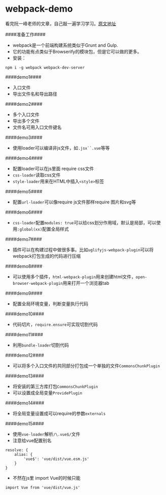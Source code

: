 # webpack-demo
看完阮一峰老师的文章，自己敲一遍学习学习。[原文地址](https://github.com/ruanyf/webpack-demos)

####准备工作####
- webpack是一个前端构建系统类似于Grunt and Gulp.
- 它的功能有点类似于Browserify的模块包，但是它可以做的更多。
- 安装：
```
npm i -g webpack webpack-dev-server
```

####demo1####
- 入口文件
- 导出文件名和导出路径

####demo2####
- 多个入口文件
- 导出多个文件
- 文件名可用入口文件键名

####demo3####
- 使用loader可以编译非js文件，如`.jsx``.vue`等等

####demo4####
- 配置loader可以在js里面 require css文件
- `css-loader`读取css文件
- `style-loader`用来在HTML中插入`<style>`标签

####demo5####
- 配置`url-loader`可以像require js文件那样require 图片和svg等

####demo6####
- `css-loader`配置`modules: true`可以给css划分作用域，默认是局部，可以使用`:global(xx)`配置全局样式

####demo7####
- 插件可以在构建过程中做很多事。比如`uglifyjs-webpack-plugin`可以将webpack打包生成的代码进行压缩

####demo8####
- 可以使用多个插件，`html-webpack-plugin`用来创建html文件，`open-browser-webpack-plugin`用来打开一个浏览器tab

####demo9####
- 配置全局环境变量，判断变量执行代码

####demo10####
- 代码切片，`require.ensure`可实现切割代码

####demo11####
- 利用`bundle-loader`切割代码

####demo12####
- 可以将多个入口文件的共同部分打包成一个单独的文件`CommonsChunkPlugin`

####demo13####
- 将安装的第三方库打包`CommonsChunkPlugin`
- 可以设置成全局变量`ProvidePlugin`

####demo14####
- 将全局变量设置成可以require的参数`externals`

####demo15####
- 使用`vue-loader`解析`/\.vue$/`文件
- 注意给vue配置别名
```
resolve: {
    alias: {
        'vue$': 'vue/dist/vue.esm.js'
    }
}
```
- 不然在js里 import Vue的时候只能
```
import Vue from 'vue/dist/vue.js'
```




